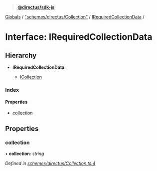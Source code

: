 > **[@directus/sdk-js](../README.md)**

[Globals](../README.md) / ["schemes/directus/Collection"](../modules/_schemes_directus_collection_.md) / [IRequiredCollectionData](_schemes_directus_collection_.irequiredcollectiondata.md) /

# Interface: IRequiredCollectionData

## Hierarchy

* **IRequiredCollectionData**

  * [ICollection](_schemes_directus_collection_.icollection.md)

### Index

#### Properties

* [collection](_schemes_directus_collection_.irequiredcollectiondata.md#collection)

## Properties

###  collection

• **collection**: *string*

*Defined in [schemes/directus/Collection.ts:4](https://github.com/janbiasi/sdk-js/blob/b445ae7/src/schemes/directus/Collection.ts#L4)*